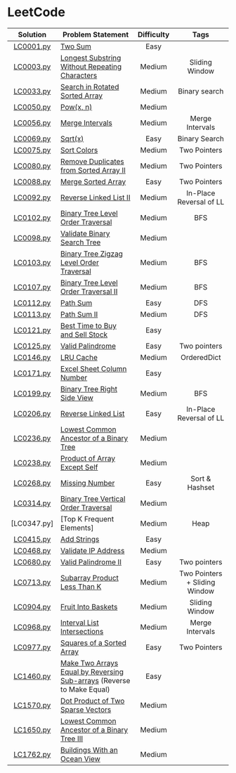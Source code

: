 # LeetCode

|  Solution   | Problem Statement                                                       | Difficulty |             Tags              |
|:-----------:|-------------------------------------------------------------------------|:----------:|:-----------------------------:|
| [LC0001.py] | [Two Sum]                                                               |    Easy    |                               |
| [LC0003.py] | [Longest Substring Without Repeating Characters]                        |   Medium   |        Sliding Window         |
| [LC0033.py] | [Search in Rotated Sorted Array]                                        |   Medium   |         Binary search         |
| [LC0050.py] | [Pow(x, n)]                                                             |   Medium   |                               |
| [LC0056.py] | [Merge Intervals]                                                       |   Medium   |        Merge Intervals        |
| [LC0069.py] | [Sqrt(x)]                                                               |    Easy    |         Binary Search         |
| [LC0075.py] | [Sort Colors]                                                           |   Medium   |         Two Pointers          |
| [LC0080.py] | [Remove Duplicates from Sorted Array II]                                |   Medium   |         Two Pointers          |
| [LC0088.py] | [Merge Sorted Array]                                                    |    Easy    |         Two Pointers          |
| [LC0092.py] | [Reverse Linked List II]                                                |   Medium   |    In-Place Reversal of LL    |
| [LC0102.py] | [Binary Tree Level Order Traversal]                                     |   Medium   |              BFS              |
| [LC0098.py] | [Validate Binary Search Tree]                                           |   Medium   |                               |
| [LC0103.py] | [Binary Tree Zigzag Level Order Traversal]                              |   Medium   |              BFS              |
| [LC0107.py] | [Binary Tree Level Order Traversal II]                                  |   Medium   |              BFS              |
| [LC0112.py] | [Path Sum]                                                              |    Easy    |              DFS              |
| [LC0113.py] | [Path Sum II]                                                           |   Medium   |              DFS              |
| [LC0121.py] | [Best Time to Buy and Sell Stock]                                       |    Easy    |                               |
| [LC0125.py] | [Valid Palindrome]                                                      |    Easy    |         Two pointers          |
| [LC0146.py] | [LRU Cache]                                                             |   Medium   |          OrderedDict          |
| [LC0171.py] | [Excel Sheet Column Number]                                             |    Easy    |                               |
| [LC0199.py] | [Binary Tree Right Side View]                                           |   Medium   |              BFS              |
| [LC0206.py] | [Reverse Linked List]                                                   |    Easy    |    In-Place Reversal of LL    |
| [LC0236.py] | [Lowest Common Ancestor of a Binary Tree]                               |   Medium   |                               |
| [LC0238.py] | [Product of Array Except Self]                                          |   Medium   |                               |
| [LC0268.py] | [Missing Number]                                                        |    Easy    |        Sort & Hashset         |
| [LC0314.py] | [Binary Tree Vertical Order Traversal]                                  |   Medium   |                               |
| [LC0347.py] | [Top K Frequent Elements]                                               |   Medium   |             Heap              |
| [LC0415.py] | [Add Strings]                                                           |    Easy    |                               |
| [LC0468.py] | [Validate IP Address]                                                   |   Medium   |                               |
| [LC0680.py] | [Valid Palindrome II]                                                   |    Easy    |         Two pointers          |
| [LC0713.py] | [Subarray Product Less Than K]                                          |   Medium   | Two Pointers + Sliding Window |
| [LC0904.py] | [Fruit Into Baskets]                                                    |   Medium   |        Sliding Window         |
| [LC0968.py] | [Interval List Intersections]                                           |   Medium   |        Merge Intervals        |
| [LC0977.py] | [Squares of a Sorted Array]                                             |    Easy    |         Two Pointers          |
| [LC1460.py] | [Make Two Arrays Equal by Reversing Sub-arrays] (Reverse to Make Equal) |    Easy    |                               |
| [LC1570.py] | [Dot Product of Two Sparse Vectors]  |    Medium    |                               |
| [LC1650.py] | [Lowest Common Ancestor of a Binary Tree III]                           |   Medium   |                               |
| [LC1762.py] | [Buildings With an Ocean View]                                          |   Medium   |                               |

[//]: # (Solutions)

[LC0001.py]: Solutions/LC0001.py?ts=4
[Two Sum]: https://leetcode.com/problems/two-sum/

[LC0003.py]: Solutions/LC0003.py?ts=4
[Longest Substring Without Repeating Characters]: https://leetcode.com/problems/longest-substring-without-repeating-characters/


[LC0033.py]: Solutions/LC0033.py?ts=4
[Search in Rotated Sorted Array]: https://leetcode.com/problems/search-in-rotated-sorted-array/

[LC0050.py]: Solutions/LC0050.py?ts=4
[Pow(x, n)]: https://leetcode.com/problems/powx-n/

[LC0056.py]: Solutions/LC0056.py?ts=4
[Merge Intervals]: https://leetcode.com/problems/merge-intervals/

[LC0069.py]: Solutions/LC0069.py?ts=4
[Sqrt(x)]: https://leetcode.com/problems/sqrtx/

[LC0075.py]: Solutions/LC0075.py?ts=4
[Sort Colors]: https://leetcode.com/problems/sort-colors/

[LC0080.py]: Solutions/LC0080.py?ts=4
[Remove Duplicates from Sorted Array II]: https://leetcode.com/problems/remove-duplicates-from-sorted-array-ii/

[LC0088.py]: Solutions/LC0088.py?ts=4
[Merge Sorted Array]: https://leetcode.com/problems/merge-sorted-array/

[LC0092.py]: Solutions/LC0092.py?ts=4
[Reverse Linked List II]: https://leetcode.com/problems/reverse-linked-list-ii/

[LC0098.py]: Solutions/LC0098.py?ts=4
[Validate Binary Search Tree]: https://leetcode.com/problems/validate-binary-search-tree/

[LC0102.py]: Solutions/LC0102.py?ts=4
[Binary Tree Level Order Traversal]: https://leetcode.com/problems/binary-tree-level-order-traversal/

[LC0103.py]: Solutions/LC0103.py?ts=4
[Binary Tree Zigzag Level Order Traversal]: https://leetcode.com/problems/binary-tree-zigzag-level-order-traversal/

[LC0107.py]: Solutions/LC0107.py?ts=4
[Binary Tree Level Order Traversal II]: https://leetcode.com/problems/binary-tree-level-order-traversal-ii/

[LC0112.py]: Solutions/LC0112.py?ts=4
[Path Sum]: https://leetcode.com/problems/path-sum/

[LC0113.py]: Solutions/LC0113.py?ts=4
[Path Sum II]: https://leetcode.com/problems/path-sum-ii/

[LC0121.py]: Solutions/LC0121.py?ts=4
[Best Time to Buy and Sell Stock]: https://leetcode.com/problems/best-time-to-buy-and-sell-stock/

[LC0125.py]: Solutions/LC0125.py?ts=4
[Valid Palindrome]: https://leetcode.com/problems/valid-palindrome/

[LC0146.py]: Solutions/LC0146.py?ts=4
[LRU Cache]: https://leetcode.com/problems/lru-cache/

[LC0171.py]: Solutions/LC0171.py?ts=4
[Excel Sheet Column Number]: https://leetcode.com/problems/excel-sheet-column-number/

[LC0199.py]: Solutions/LC0199.py?ts=4
[Binary Tree Right Side View]: https://leetcode.com/problems/binary-tree-right-side-view/


[LC0206.py]: Solutions/LC0206.py?ts=4
[Reverse Linked List]: https://leetcode.com/problems/reverse-linked-list/

[LC0236.py]: Solutions/LC0236.py?ts=4
[Lowest Common Ancestor of a Binary Tree]: https://leetcode.com/problems/lowest-common-ancestor-of-a-binary-tree/

[LC0238.py]: Solutions/LC0238.py?ts=4
[Product of Array Except Self]: https://leetcode.com/problems/product-of-array-except-self/

[LC0268.py]: Solutions/LC0268.py?ts=4
[Missing Number]: https://leetcode.com/problems/missing-number/

[LC0314.py]: Solutions/LC0314.py?ts=4
[Binary Tree Vertical Order Traversal]: https://leetcode.com/problems/binary-tree-vertical-order-traversal/

[LC0415.py]: Solutions/LC0415.py?ts=4
[Add Strings]: https://leetcode.com/problems/add-strings/

[LC0468.py]: Solutions/LC0468.py?ts=4
[Validate IP Address]: https://leetcode.com/problems/validate-ip-address/

[LC0680.py]: Solutions/LC0680.py?ts=4
[Valid Palindrome II]: https://leetcode.com/problems/valid-palindrome-ii/

[LC0713.py]: Solutions/LC0713.py?ts=4
[Subarray Product Less Than K]: https://leetcode.com/problems/subarray-product-less-than-k/

[LC0904.py]: Solutions/LC0904.py?ts=4
[Fruit Into Baskets]: https://leetcode.com/problems/fruit-into-baskets/

[LC0968.py]: Solutions/LC0968.py?ts=4
[Interval List Intersections]: https://leetcode.com/problems/interval-list-intersections/

[LC0977.py]: Solutions/LC0977.py?ts=4
[Squares of a Sorted Array]: https://leetcode.com/problems/squares-of-a-sorted-array/

[LC1460.py]: Solutions/LC1460.py?ts=4
[Make Two Arrays Equal by Reversing Sub-arrays]: https://leetcode.com/problems/make-two-arrays-equal-by-reversing-sub-arrays/

[LC1570.py]: Solutions/LC1570.py?ts=4
[Dot Product of Two Sparse Vectors]: https://leetcode.com/problems/dot-product-of-two-sparse-vectors/

[LC1650.py]: Solutions/LC1650.py?ts=4
[Lowest Common Ancestor of a Binary Tree III]: https://leetcode.com/problems/lowest-common-ancestor-of-a-binary-tree-iii/


[LC1762.py]: Solutions/LC1762.py?ts=4
[Buildings With an Ocean View]: https://leetcode.com/problems/buildings-with-an-ocean-view/